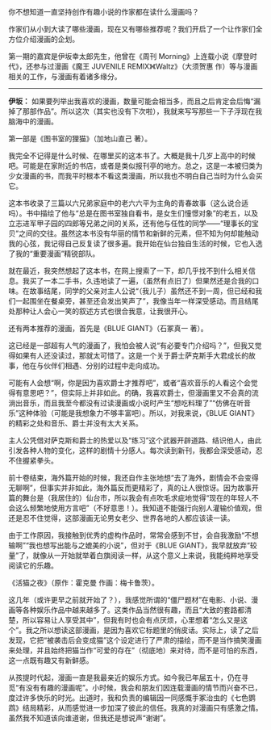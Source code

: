 
你不想知道一直坚持创作有趣小说的作家都在读什么漫画吗？

作家们从小到大读了哪些漫画，现在又有哪些推荐呢？我们开启了一个让作家们全方位介绍漫画的企划。

第一期的嘉宾是伊坂幸太郎先生，他曾在《周刊 Morning》上连载小说《摩登时代》，还参与过漫画《魔王 JUVENILE REMIX》《Waltz》（大须贺惠 作）等与漫画相关的工作，与漫画有着诸多缘分。

---

**伊坂：** 如果要列举出我喜欢的漫画，数量可能会相当多，而且之后肯定会后悔“漏掉了那部作品”。所以这次（其实也没有下次啦），我就来写写那些一下子浮现在我脑海中的漫画。

第一部是《图书室的狸猫》（加地山直己 著）。

我完全不记得是什么时候、在哪里买的这本书了。大概是我十几岁上高中的时候吧。可能是在家附近的书店，或者是类似报刊亭的地方。总之，这是一本被归类为少女漫画的书，而我平时根本不看这类漫画，所以我也不明白自己当时为什么会买它。

这本书收录了三篇以六兄弟家庭中的老六六平为主角的青春故事（这么说合适吗）。书中描绘了他与“总是在图书室独自看书，是女生们憧憬对象”的老五，以及立志进军甲子园的四郎等兄弟之间的关系，还有他与任性的同学——“理事长的宝贝”之间的交往。虽然这本书没有华丽的情节和新鲜的元素，但不知为何却能触动我的心弦，我记得自己反复读了很多遍。我开始在仙台独自生活的时候，它也入选了我的“重要漫画”精锐部队。

就在最近，我突然想起了这本书，在网上搜索了一下，却几乎找不到什么相关信息。我买了一本二手书，久违地读了一遍，（虽然有点旧了）但果然还是合我的口味。在故事结尾，同学的父亲对主人公说“（我儿子）虽然还不到一周，但已经和我们一起围坐在餐桌旁，甚至还会发出笑声了”，我像当年一样深受感动。而且结尾处那种让人会心一笑的叙述方式也很合我意，让我很开心。

还有两本推荐的漫画，首先是《BLUE GIANT》（石冢真一 著）。

这已经是一部超有人气的漫画了，我怕会被人说“有必要专门介绍吗？”，但我又觉得如果有人还没读过，那就太可惜了。这是一个关于爵士萨克斯手大君成长的故事，他在与伙伴们相遇、分别的过程中走向成功。

可能有人会想“啊，你是因为喜欢爵士才推荐吧”，或者“喜欢音乐的人看这个会觉得有意思吧？”，但实际上并非如此。的确，我喜欢爵士，但漫画里又不会真的流淌出音乐，而且我至今都没有过读漫画或小说时产生“想吃料理了”“仿佛在听音乐”这种体验（可能是我想象力不够丰富吧）。所以，对我来说，《BLUE GIANT》的精彩之处和音乐、爵士并没有太大关系。

主人公凭借对萨克斯和爵士的热爱以及“练习”这个武器开辟道路、结识他人，由此引发各种人物的变化，这样的剧情十分感人。每次读到新刊，我都会深受感动，忍不住握紧拳头。

前十卷结束，海外篇开始的时候，我还自作主张地想“去了海外，剧情会不会变得无聊啊”，但事实并非如此，海外篇反而更精彩了，真的让人很惊讶。因为故事开篇的舞台是（我居住的）仙台市，所以我会有点吹毛求疵地觉得“现在的年轻人不会这么频繁地使用方言吧”（不好意思！）。我知道不能强行向别人灌输价值观，但还是忍不住觉得，这部漫画无论男女老少、世界各地的人都应该读一读。

由于工作原因，我接触到优秀的虚构作品时，常常会感到不甘，会自我激励“不想输啊”“我也想写出能与之媲美的小说”，但对于《BLUE GIANT》，我早就放弃“较量”了，就像从一开始就举着白旗阅读一样，从这个意义上来说，我能纯粹地享受阅读它的乐趣。

《活猫之夜》（原作：霍克曼 作画：梅卡鲁茨）。

这几年（或许更早之前就开始了？），我感觉所谓的“僵尸题材”在电影、小说、漫画等各种娱乐作品中越来越多了。这类作品当然很有趣，而且“大致的套路都清楚，所以容易让人享受其中”，但我有时也会有点厌烦，心里想着“怎么又是这个”。我之所以想读这部漫画，是因为喜欢它标题里的俏皮话。实际上，读了之后发现，它把“被袭击后会变成猫”这个设定进行了严肃的描绘，而不是当作搞笑漫画来处理，并且始终把猫当作“可爱的存在”（彻底地）来对待，而不是可怕的东西，这一点既有趣又有新鲜感。

从孩提时代起，漫画一直是我最亲近的娱乐方式。如今我已年届五十，仍在寻觅“有没有有趣的漫画呢”。小时候，我会和朋友们因连载漫画的情节而兴奋不已，度过许多快乐的时光。出道时，我和负责的编辑因一同感慨手冢治虫的《七色鹦鹉》结局精彩，从而感觉进一步加深了彼此的信任。我真的对漫画只有感激之情。虽然我不知道该向谁道谢，但我还是想说声“谢谢”。
